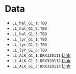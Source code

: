 # Data

 - `LL_hal_G1_1`: `TBD`
 - `LL_hal_G1_2`: `TBD`
 - `LL_hal_G1_3`: `TBD`
 - `LL_lyr_G1_1`: `TBD`
 - `LL_lyr_G1_2`: `TBD`
 - `LL_lyr_G1_3`: `TBD`
 - `LL_ALK_G1_1`: `DRX320111` [Link](https://www.ncbi.nlm.nih.gov/sra/?term=DRX320111)
 - `LL_ALK_G1_2`: `DRX320112` [Link](https://www.ncbi.nlm.nih.gov/sra/?term=DRX320112)
 - `LL_ALK_G1_3`: `DRX320113` [Link](https://www.ncbi.nlm.nih.gov/sra/?term=DRX320113)
